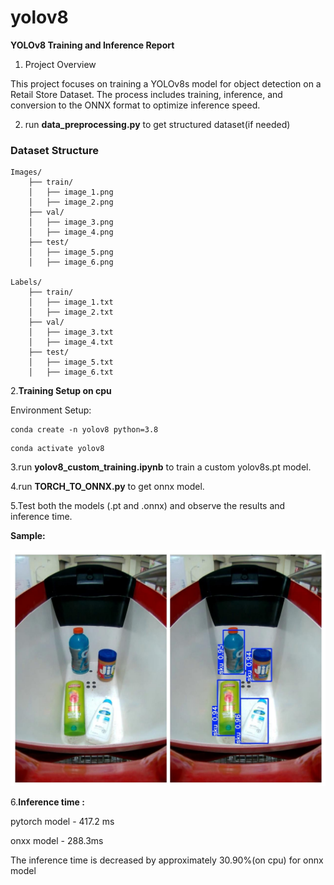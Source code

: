 # yolov8

**YOLOv8 Training and Inference Report**

1. Project Overview

This project focuses on training a YOLOv8s model for object detection on a Retail Store Dataset. The process includes training, inference, and conversion to the ONNX format to optimize inference speed.

2. run **data_preprocessing.py** to get structured dataset(if needed)

### Dataset Structure

```
Images/
    ├── train/
    │   ├── image_1.png
    │   ├── image_2.png
    ├── val/
    │   ├── image_3.png
    │   ├── image_4.png
    ├── test/
    │   ├── image_5.png
    │   ├── image_6.png

Labels/
    ├── train/
    │   ├── image_1.txt
    │   ├── image_2.txt
    ├── val/
    │   ├── image_3.txt
    │   ├── image_4.txt
    ├── test/
    │   ├── image_5.txt
    │   ├── image_6.txt
```

2.**Training Setup on cpu**

Environment Setup:
```
conda create -n yolov8 python=3.8
```
```
conda activate yolov8 
```

3.run **yolov8_custom_training.ipynb** to train a custom yolov8s.pt model.

4.run **TORCH_TO_ONNX.py** to get onnx model.

5.Test both the models (.pt and .onnx) and observe the results and inference time.

**Sample:**

![Dataset Structure](https://github.com/akhila-shaik/yolov8_training/blob/master/image.jpg)

6.**Inference time :**

pytorch model - 417.2 ms

onxx model - 288.3ms

The inference time is decreased by approximately 30.90%(on cpu) for onnx model






